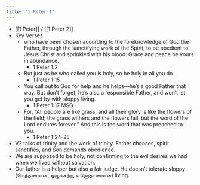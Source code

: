 ```yaml
---
title: "1 Peter 1"
---
```


- [[1 Peter]]  / [[1 Peter 2]]
- Key Verses
	- who have been chosen according to the foreknowledge of God the Father, through the sanctifying work of the Spirit, to be obedient to Jesus Christ and sprinkled with his blood: Grace and peace be yours in abundance.
		- 1 Peter‬ ‭1:2‬
	- But just as he who called you is holy, so be holy in all you do
		- 1 Peter‬ ‭1:15‬
	- You call out to God for help and he helps—he’s a good Father that way. But don’t forget, he’s also a responsible Father, and won’t let you get by with sloppy living.
		- 1 Peter‬ ‭1:17‬ ‭MSG‬‬
	- For, “All people are like grass, and all their glory is like the flowers of the field; the grass withers and the flowers fall, but the word of the Lord endures forever.” And this is the word that was preached to you.
		- 1 Peter‬ ‭1:24-25‬
- V2 talks of trinity and the work of trinity. Father chooses, spirit sanctifies, and Son demands obedience.
- We are supposed to be holy, not confirming to the evil desires we had when we lived without salvation.
- Our father is a helper but also a fair judge. He doesn’t tolerate sloppy (மெத்தனமான, ஒழுங்கற்ற, எனோதானமான) living.